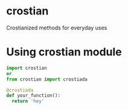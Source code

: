 # crostian
Crostianized methods for everyday uses

# Using crostian module
```python
import crostian
or
from crostian import crostiada

@crostiada
def your_function():
  return 'hey'
```
